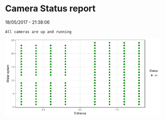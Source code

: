 Camera Status report
================
18/05/2017 - 21:38:06

    All cameras are up and running

![](camreport_files/figure-markdown_github/unnamed-chunk-2-1.png)
